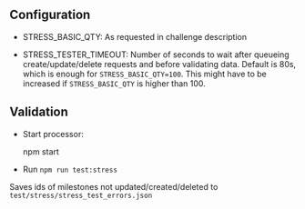 ## Configuration

* STRESS_BASIC_QTY: As requested in challenge description

* STRESS_TESTER_TIMEOUT: Number of seconds to wait after queueing create/update/delete requests
and before validating data. Default is 80s, which is enough for `STRESS_BASIC_QTY=100`. This
might have to be increased if `STRESS_BASIC_QTY` is higher than 100.

## Validation

* Start processor:

    npm start

* Run `npm run test:stress`

Saves ids of milestones not updated/created/deleted to `test/stress/stress_test_errors.json`
